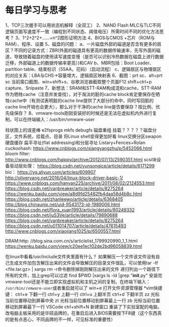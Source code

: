 # 每日学习与思考
1、TCP三次握手可以用状态机解释（全双工）
2、NAND Flash MLC与TLC不同逻辑页面写速度不一致（编程到不同状态、阈值电压）所需时间不同的优化方法思考？
3、1^2+2^2+......+n^2图形证明方法
4、BIOS与CMOS  +芯片（ROM与RAM）、程序、设置
5、磁盘的问题：
a、一片磁盘外部的磁道是否含有更多的扇区？不同的记录方式：ZBR(外面的磁道具有更高的数据传输速率，先写外面的磁道，导致随着磁盘的使用读写速度变慢（是否可以识别冷热数据在磁盘上进行数据迁移，外部磁道上的数据传输率更高）)和CAV
b、MBR包括：Boot Loader、partition table、结束标识（55AA，花码）（启动流程）
c、逻辑扇区与物理扇区的对应关系：LBA与CHS->容量增大，逻辑扇区映射表
6、截图：prt sc、alt+prt sc 当前窗口截图、win+shift+s、谷歌浏览器截取整个页面F12  shift+ctrl+p capture、Snipaste
7、新想法：SRAM和STT-RAM构成混和cache，STT-RAM作为牺牲cache（注意并发查找），对于淘汰的脏的cache block肯定要保存在牺牲cache中（有测试表明脏的cache line提供了大部分的命中，同时写回脏的cache line开销也会更大），那么对于干净的cache line是否要保存？按比例、优先级保存？
8、vmware-tools刚刚安装好的时候还是无法在虚拟机内外进行复制，可以在终端输入：/usr/bin/vmware-user

柱状图上的误差棒
e2fsprogs  mkfs debugfs
磁盘重组
挂载？？？？？磁盘分区，文件系统，挂载点、目录
将Linux shell变得更加好看
linux交换分区swapon
硬盘缓存
扁平寻址(flat addressing)和分层寻址
Listary+Fences+Rolan
cuckoohash:
https://www.cnblogs.com/xiangyangzhu/p/5452066.html
bloom filter:
http://www.cnblogs.com/haippy/archive/2012/07/13/2590351.html
scsi块设备驱动层处理：
https://blog.csdn.net/yunsongice/article/details/6171299
bio：
https://yq.aliyun.com/articles/609907
http://oliveryang.net/2016/04/linux-block-driver-basic-1/
https://www.cnblogs.com/hanyan225/archive/2011/08/02/2124553.html
https://blog.csdn.net/vanbreaker/article/details/8275264
https://wenku.baidu.com/view/a8d9fd25482fb4daa58d4b8c.html
https://blog.csdn.net/zhanleewo/article/details/6368405
http://blog.chinaunix.net/uid-9543173-id-1989006.html
https://blog.csdn.net/flora_xuan1993/article/details/80249332
https://blog.csdn.net/juS3Ve/article/details/79890688
https://blog.csdn.net/vanbreaker/article/details/8275264
https://blog.csdn.net/u011014707/article/details/47615493
http://www.cnblogs.com/xiaojiang1025/p/6500557.html

DRAM:http:
//blog.sina.com.cn/s/articlelist_1799920990_1_1.html
https://wenku.baidu.com/view/c20ee1ec102de2bd96058839.html

在linux中看看/usr/include文件夹里面有什么？
如果解压一个文件该文件没有自己生成文件加包含解压出来的文件会导致解压的目录文件很乱，可以使用tar -tf <file.tar.gz> | xargs rm -r命令删除掉刚刚解压出来的文件
递归列出一个路径下所有的文件，加上grep可以过滤
find $PWD |xargs ls -ld |grep "__init__.py"
安装完vmware-tool还是不能立即实现虚拟机和主机之间的复制，在终端下输入：
`/usr/bin//vmware-user`或者重启就可以了
win+e 打开文件资源管理器
*vim快捷键：
    ctrl+e 下翻一行     ctrl+y 上翻一行 
    ctrl+u 上翻半页     ctrl+d 下翻半页
    zz 光标当前位置移动到屏幕中央  zt 光标当前位置移动到屏幕最上一行   zb 光标当前位置移动到屏幕最下一行
VSCode   ctrl+shift+N   新建窗口 
重装了下实验室配的电脑，改电脑主板采用的是华硕品牌的，在重启后进入BIOS需要按下F8键（这个东西真的是有点恶心，不同品牌的不一样，可见标准的重要性）